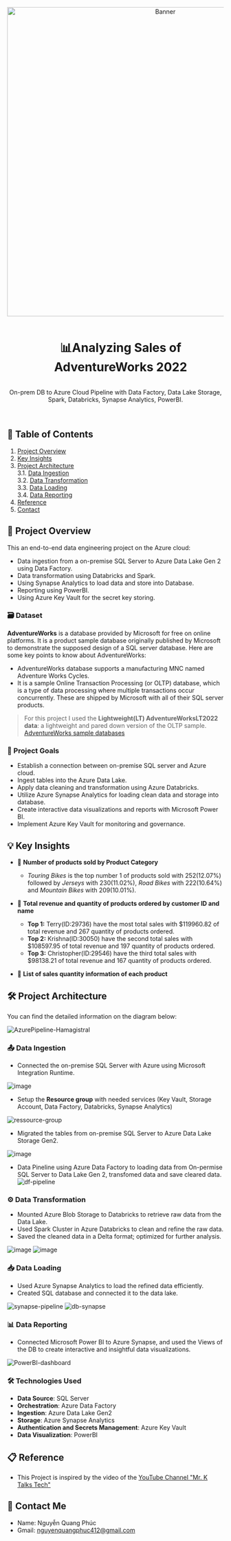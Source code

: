 <div align="center">
  <a href="#">
    <img src="powerbi/SalesDashboard.png/" alt="Banner" width="720">
  </a>

  <div id="user-content-toc">
    <ul>
      <summary><h1 style="display: inline-block;">📊Analyzing Sales of AdventureWorks 2022</h1></summary>
    </ul>
  </div>
  
  <p>On-prem DB to Azure Cloud Pipeline with Data Factory, Data Lake Storage, Spark, Databricks, Synapse Analytics, PowerBI.</p>
</div>
<br>

## 📑 Table of Contents
1. [Project Overview](#introduction)
2. [Key Insights](#key-insights)
3. [Project Architecture](#project-architecture)  
  3.1. [Data Ingestion](#data-ingestion)  
  3.2. [Data Transformation](#data-transformation)  
  3.3. [Data Loading](#data-loading)  
  3.4. [Data Reporting](#data-reporting)
4. [Reference](#reference)
5. [Contact](#contact)

<a name="introduction"></a>
## 🔬 Project Overview 

This an end-to-end data engineering project on the Azure cloud:
- Data ingestion from a on-premise SQL Server to Azure Data Lake Gen 2 using Data Factory.
- Data transformation using Databricks and Spark.
- Using Synapse Analytics to load data and store into Database.
- Reporting using PowerBI. 
- Using Azure Key Vault for the secret key storing.

### 🗃️ Dataset

**AdventureWorks** is a database provided by Microsoft for free on online platforms. It is a product sample database originally published by Microsoft to demonstrate the supposed design of a SQL server database. Here are some key points to know about AdventureWorks:

- AdventureWorks database supports a manufacturing MNC named Adventure Works Cycles.
- It is a sample Online Transaction Processing (or OLTP) database, which is a type of data processing where multiple transactions occur concurrently. These are shipped by Microsoft with all of their SQL server products.

> For this project I used the **Lightweight(LT) AdventureWorksLT2022 data**: a lightweight and pared down version of the OLTP sample.
<a href="https://learn.microsoft.com/en-us/sql/samples/adventureworks-install-configure?view=sql-server-ver16&tabs=ssms" target="_blank">AdventureWorks sample databases</a>


### 🎯 Project Goals

- Establish a connection between on-premise SQL server and Azure cloud.
- Ingest tables into the Azure Data Lake.
- Apply data cleaning and transformation using Azure Databricks.
- Utilize Azure Synapse Analytics for loading clean data and storage into database.
- Create interactive data visualizations and reports with Microsoft Power BI.
- Implement Azure Key Vault for monitoring and governance.

<a name="key-insights"></a>
## 💡 Key Insights

- 🛒 **Number of products sold by Product Category**
  - *Touring Bikes* is the top number 1 of products sold with 252(12.07%) followed by *Jerseys* with 230(11.02%), *Road Bikes* with 222(10.64%) and *Mountain Bikes* with 209(10.01%).
 
- 💸 **Total revenue and quantity of products ordered by customer ID and name**
  - **Top 1:** Terry(ID:29736) have the most total sales with $119960.82 of total revenue and 267 quantity of products ordered.
  - **Top 2:** Krishna(ID:30050) have the second total sales with $108597.95 of total revenue and 197 quantity of products ordered.
  - **Top 3:** Christopher(ID:29546) have the third total sales with $98138.21 of total revenue and 167 quantity of products ordered.

- 🚻 **List of sales quantity information of each product** 

<a name="project-architecture"></a>
## 🛠️ Project Architecture

You can find the detailed information on the diagram below:

![AzurePipeline-Hamagistral](image/ProjectArchitecture.png)

<a name="data-ingestion"></a>
### 📤 Data Ingestion
- Connected the on-premise SQL Server with Azure using Microsoft Integration Runtime.

![image](image/MicrosoftIntegrationRuntime.png)

- Setup the **Resource group** with needed services (Key Vault, Storage Account, Data Factory, Databricks, Synapse Analytics)

![ressource-group](image/ResourceGroup.png)

- Migrated the tables from on-premise SQL Server to Azure Data Lake Storage Gen2.

![image](image/AzureDataLakeStorageGen2.png)

- Data Pineline using Azure Data Factory to loading data from On-permise SQL Server to Data Lake Gen 2, transfomed data and save cleared data.
![df-pipeline](image/DataPinelineADF.png)

<a name="data-transformation"></a>
### ⚙️ Data Transformation
- Mounted Azure Blob Storage to Databricks to retrieve raw data from the Data Lake.
- Used Spark Cluster in Azure Databricks to clean and refine the raw data.
- Saved the cleaned data in a Delta format; optimized for further analysis.

![image](image/DataTransformRawDataToTransformData.png)
![image](image/DataTransformTransformedDataToFinalData.png)

<a name="data-loading"></a>
### 📥 Data Loading
- Used Azure Synapse Analytics to load the refined data efficiently.
- Created SQL database and connected it to the data lake.

![synapse-pipeline](image/DataLoadingASynA.png)
![db-synapse](image/DatabaseViews.png)

<a name="data-reporting"></a>
### 📊 Data Reporting
- Connected Microsoft Power BI to Azure Synapse, and used the Views of the DB to create interactive and insightful data visualizations.

![PowerBI-dashboard](powerbi/SalesDashboard.png)

### 🛠️ Technologies Used

- **Data Source**: SQL Server
- **Orchestration**: Azure Data Factory
- **Ingestion**: Azure Data Lake Gen2
- **Storage**: Azure Synapse Analytics
- **Authentication and Secrets Management**: Azure Key Vault
- **Data Visualization**: PowerBI

<a name="reference"></a>
## 📋 Reference

- This Project is inspired by the video of the [YouTube Channel "Mr. K Talks Tech"](https://www.youtube.com/watch?v=iQ41WqhHglk)  

<a name="contact"></a>
## 📨 Contact Me

- Name: Nguyễn Quang Phúc
- Gmail: nguyenquangphuc412@gmail.com